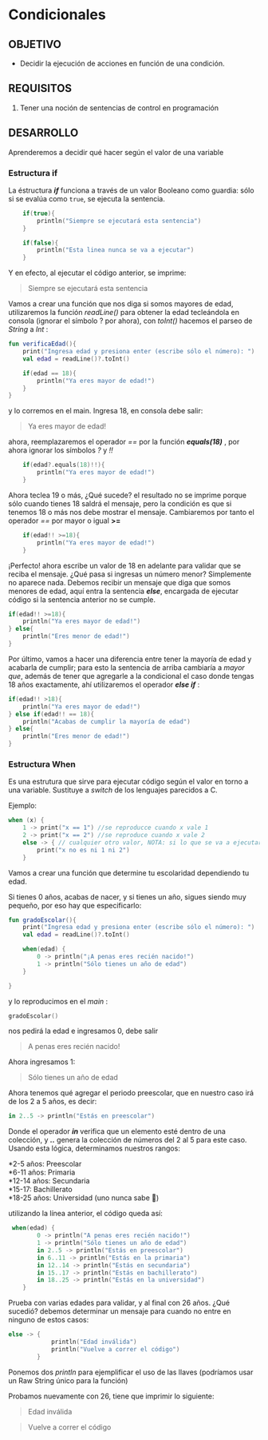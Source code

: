 # Condicionales

## OBJETIVO

- Decidir la ejecución de acciones en función de una condición.

## REQUISITOS

1. Tener una noción de sentencias de control en programación

## DESARROLLO

Aprenderemos a decidir qué hacer según el valor de una variable

### Estructura if

La éstructura ***if*** funciona a través de un valor Booleano como guardia: sólo si se evalúa como `true`, se ejecuta la sentencia.

```kotlin
    if(true){
        println("Siempre se ejecutará esta sentencia")
    }

    if(false){
        println("Esta linea nunca se va a ejecutar")
    }
```

Y en efecto, al ejecutar el código anterior, se imprime:

> Siempre se ejecutará esta sentencia

Vamos a crear una función que nos diga si somos mayores de edad, utilizaremos la función *readLine()* para obtener la edad tecleándola en consola (ignorar el símbolo ? por ahora), con *toInt()* hacemos el parseo de *String* a *Int* :


```kotlin
fun verificaEdad(){
    print("Ingresa edad y presiona enter (escribe sólo el número): ")
    val edad = readLine()?.toInt()

    if(edad == 18){
        println("Ya eres mayor de edad!")
    } 
}
```

y lo corremos en el main. Ingresa 18, en consola debe salir:

> Ya eres mayor de edad!

ahora, reemplazaremos el operador *==* por la función ***equals(18)*** , por ahora ignorar los símbolos *?* y *!!* 

```kotlin
    if(edad?.equals(18)!!){
        println("Ya eres mayor de edad!")
    }
```


Ahora teclea 19 o más, ¿Qué sucede? el resultado no se imprime porque sólo cuando tienes 18 saldrá el mensaje, pero la condición es que 
si tenemos 18 o más nos debe mostrar el mensaje. Cambiaremos por tanto el operador *==* por mayor o igual **>=**

```kotlin
    if(edad!! >=18){
        println("Ya eres mayor de edad!")
    }
```

¡Perfecto! ahora escribe un valor de 18 en adelante para validar que se reciba el mensaje. ¿Qué pasa si ingresas un número menor?
Simplemente no aparece nada. Debemos recibir un mensaje que diga que somos menores de edad, aquí entra la sentencia ***else***, encargada de ejecutar código si la sentencia anterior no se cumple.

```kotlin
if(edad!! >=18){
    println("Ya eres mayor de edad!")
} else{
    println("Eres menor de edad!")
}
```

Por último, vamos a hacer una diferencia entre tener la mayoría de edad y acabarla de cumplir; para esto la sentencia de arriba cambiaría a *mayor que*, además de tener que agregarle a la condicional el caso donde tengas 18 años exactamente, ahí utilizaremos el operador ***else if*** :

```kotlin
if(edad!! >18){
    println("Ya eres mayor de edad!")
} else if(edad!! == 18){
    println("Acabas de cumplir la mayoría de edad")
} else{
    println("Eres menor de edad!")
}
```

### Estructura When

Es una estrutura que sirve para ejecutar código según el valor en torno a una variable. Sustituye a *switch* de los lenguajes parecidos a C.

Ejemplo:

```kotlin
when (x) {
    1 -> print("x == 1") //se reproducce cuando x vale 1
    2 -> print("x == 2") //se reproduce cuando x vale 2
    else -> { // cualquier otro valor, NOTA: si lo que se va a ejecutar lleva más de una línea de código, se encierra entre llaves 
        print("x no es ni 1 ni 2")
    }
```

Vamos a crear una función que determine tu escolaridad dependiendo tu edad.

Si tienes 0 años, acabas de nacer, y si tienes un año, sigues siendo muy pequeño, por eso hay que especificarlo:

```kotlin
fun gradoEscolar(){
    print("Ingresa edad y presiona enter (escribe sólo el número): ")
    val edad = readLine()?.toInt()

    when(edad) {
        0 -> println("¡A penas eres recién nacido!")
        1 -> println("Sólo tienes un año de edad")
    }

}
```

y lo reproducimos en el *main* :

```kotlin
gradoEscolar()
```

nos pedirá la edad e ingresamos 0, debe salir 

>A penas eres recién nacido!

Ahora ingresamos 1: 

> Sólo tienes un año de edad

Ahora tenemos qué agregar el periodo preescolar, que en nuestro caso irá de los 2 a 5 años, es decir:

```kotlin
in 2..5 -> println("Estás en preescolar")
```

Donde el operador ***in*** verifica que un elemento esté dentro de una colección, y ***..*** genera la colección de números del 2 al 5 para este caso. Usando esta lógica, determinamos nuestros rangos:

*2-5 años: Preescolar   
*6-11 años: Primaria   
*12-14 años: Secundaria   
*15-17: Bachillerato   
*18-25 años: Universidad (uno nunca sabe :thinking:)   

utilizando la línea anterior, el código queda así:

```kotlin
 when(edad) {
        0 -> println("A penas eres recién nacido!")
        1 -> println("Sólo tienes un año de edad")
        in 2..5 -> println("Estás en preescolar")
        in 6..11 -> println("Estás en la primaria")
        in 12..14 -> println("Estás en secundaria")
        in 15..17 -> println("Estás en bachillerato")
        in 18..25 -> println("Estás en la universidad")
    }
```

Prueba con varias edades para validar, y al final con 26 años. ¿Qué sucedió? debemos determinar un mensaje para cuando no entre en ninguno de estos casos:

```kotlin
else -> {
            println("Edad inválida")
            println("Vuelve a correr el código")
        }
```

Ponemos dos *println* para ejemplificar el uso de las llaves (podríamos usar un Raw String único para la función)


Probamos nuevamente con 26, tiene que imprimir lo siguiente:

> Edad inválida

> Vuelve a correr el código

